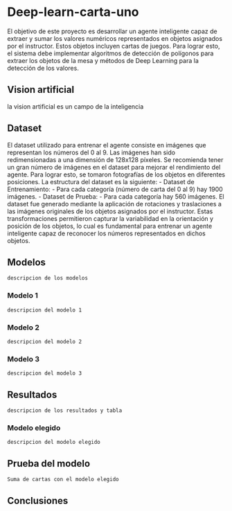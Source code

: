 # Deep-learn-carta-uno
<p>
El objetivo de este proyecto es desarrollar un agente inteligente capaz de extraer y sumar los valores numéricos representados en objetos asignados por el instructor. Estos objetos incluyen cartas de juegos. Para lograr esto, el sistema debe implementar algoritmos de detección de polígonos para extraer los objetos de la mesa y métodos de Deep Learning para la detección de los valores.
</p>
	
	
## Vision artificial
<p>
la vision artificial es un campo de la inteligencia

</p>
    


## Dataset
<p>
El dataset utilizado para entrenar el agente consiste en imágenes que representan los números del 0 al 9. Las imágenes han sido redimensionadas a una dimensión de 128x128 píxeles. Se recomienda tener un gran número de imágenes en el dataset para mejorar el rendimiento del agente. Para lograr esto, se tomaron fotografías de los objetos en diferentes posiciones.
	La estructura del dataset es la siguiente:
	- Dataset de Entrenamiento:
	  - Para cada categoría (número de carta del 0 al 9) hay 1900 imágenes.
	- Dataset de Prueba:
	  - Para cada categoría hay 560 imágenes.
	El dataset fue generado mediante la aplicación de rotaciones y traslaciones a las imágenes originales de los objetos asignados por el instructor. Estas transformaciones permitieron capturar la variabilidad en la orientación y posición de los objetos, lo cual es fundamental para entrenar un agente inteligente capaz de reconocer los números representados en dichos objetos.

</p>
	
## Modelos
    descripcion de los modelos


### Modelo 1
    descripcion del modelo 1


### Modelo 2
    descripcion del modelo 2


### Modelo 3
    descripcion del modelo 3

## Resultados
    descripcion de los resultados y tabla

### Modelo elegido
    descripcion del modelo elegido

## Prueba del modelo
    Suma de cartas con el modelo elegido

## Conclusiones
